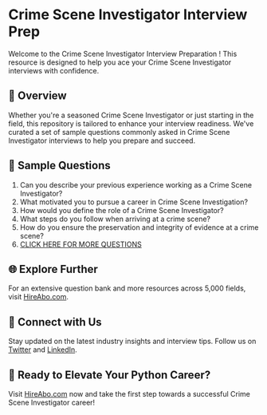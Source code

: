 # Crime Scene Investigator Interview Prep

Welcome to the Crime Scene Investigator Interview Preparation ! This resource is designed to help you ace your Crime Scene Investigator interviews with confidence.

## 🚀 Overview

Whether you're a seasoned Crime Scene Investigator or just starting in the field, this repository is tailored to enhance your interview readiness. We've curated a set of sample questions commonly asked in Crime Scene Investigator interviews to help you prepare and succeed.

## 📝 Sample Questions

1. Can you describe your previous experience working as a Crime Scene Investigator?
2. What motivated you to pursue a career in Crime Scene Investigation?
3. How would you define the role of a Crime Scene Investigator?
4. What steps do you follow when arriving at a crime scene?
5. How do you ensure the preservation and integrity of evidence at a crime scene?
6. [CLICK HERE FOR MORE QUESTIONS](https://hireabo.com/job/9_1_4/Crime%20Scene%20Investigator)

## 🌐 Explore Further

For an extensive question bank and more resources across 5,000 fields, visit [HireAbo.com](https://www.hireabo.com).

## 📱 Connect with Us

Stay updated on the latest industry insights and interview tips. Follow us on [Twitter](https://twitter.com/hireabo) and [LinkedIn](https://www.linkedin.com/in/hire-abo-3609972a8/).

## 🚀 Ready to Elevate Your Python Career?

Visit [HireAbo.com](https://www.hireabo.com) now and take the first step towards a successful Crime Scene Investigator career!